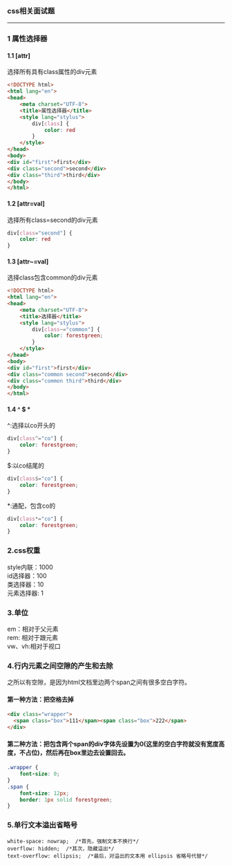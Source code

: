 ### css相关面试题
---

### 1 属性选择器
#### 1.1 [attr]
选择所有具有class属性的div元素
```html
<!DOCTYPE html>
<html lang="en">
<head>
    <meta charset="UTF-8">
    <title>属性选择器</title>
    <style lang="stylus">
        div[class] {
            color: red
        }
    </style>
</head>
<body>
<div id="first">first</div>
<div class="second">second</div>
<div class="third">third</div>
</body>
</html>
```

#### 1.2 [attr=val]
选择所有class=second的div元素
```css
div[class="second"] {
    color: red
}
```

#### 1.3 [attr~=val]
选择class包含common的div元素
```html
<!DOCTYPE html>
<html lang="en">
<head>
    <meta charset="UTF-8">
    <title>选择器</title>
    <style lang="stylus">
        div[class~="common"] {
            color: forestgreen;
        }
    </style>
</head>
<body>
<div id="first">first</div>
<div class="common second">second</div>
<div class="common third">third</div>
</body>
</html>
```
#### 1.4 ^ $ *
^:选择以co开头的
```css
div[class^="co"] {
    color: forestgreen;
}
```
$:以co结尾的
```css
div[class$="co"] {
    color: forestgreen;
}
```
*:通配，包含co的
```css
div[class*="co"] {
    color: forestgreen;
}
```

### 2.css权重
style内联：1000  <br>
id选择器：100   <br>
类选择器：10  <br>
元素选择器: 1   <br>

### 3.单位
em：相对于父元素 <br>
rem: 相对于跟元素  <br>
vw、vh:相对于视口

### 4.行内元素之间空隙的产生和去除
之所以有空隙，是因为html文档里边两个span之间有很多空白字符。
#### 第一种方法：把空格去掉
```html
<div class="wrapper">
  <span class="box">111</span><span class="box">222</span>
</div>
```
#### 第二种方法：把包含两个span的div字体先设置为0(这里的空白字符就没有宽度高度，不占位)，然后再在box里边去设置回去。
```css
.wrapper {
    font-size: 0;
}
.span {
    font-size: 12px;
    border: 1px solid forestgreen;
}
```
### 5.单行文本溢出省略号
```
white-space: nowrap;  /*首先，强制文本不换行*/
overflow: hidden;  /*其次，隐藏溢出*/
text-overflow: ellipsis;  /*最后，对溢出的文本用 ellipsis 省略号代替*/
```



